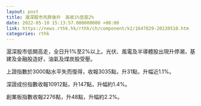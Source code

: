 ```yaml
---
layout: post
title: 滬深股市先跌後升　高收1%至逾2%
date: 2022-05-10 15:13:57.000000000 +08:00
link: https://news.rthk.hk/rthk/ch/component/k2/1647829-20220510.htm
categories: rthk
---
```


滬深股市低開高走，全日升1%至2%以上。光伏、風電及半導體股出現升停潮，基建及金融股造好，油氣及煤炭股受壓。

上證指數於3000點水平失而復得，收報3035點，升31點，升幅近1.1%。

深證成份指數收報10912點，升147點，升幅約1.4%。

創業板指數收報2276點，升48點，升幅約2.2%。
